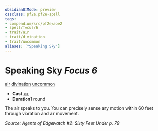 ```yaml
---
obsidianUIMode: preview
cssclass: pf2e,pf2e-spell
tags:
- compendium/src/pf2e/aoe2
- spell/focus/6
- trait/air
- trait/divination
- trait/uncommon
aliases: ["Speaking Sky"]
---
```

# Speaking Sky *Focus 6*   
[air](../../Rules/traits/air.md)  [divination](../../Rules/traits/divination.md)  [uncommon](../../Rules/traits/uncommon.md)  

- **Cast** [>>](../../Rules/core-rulebook/chapter-9-playing-the-game.md#Actions "Two-Action") 
- **Duration**1 round

The air speaks to you. You can precisely sense any motion within 60 feet through vibration and air movement.

*Source: Agents of Edgewatch #2: Sixty Feet Under p. 79*